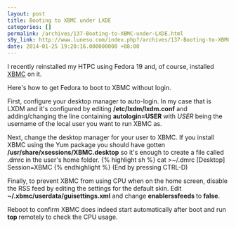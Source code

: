 ```yaml
---
layout: post
title: Booting to XBMC under LXDE
categories: []
permalink: /archives/137-Booting-to-XBMC-under-LXDE.html
s9y_link: http://www.lunesu.com/index.php?/archives/137-Booting-to-XBMC-under-LXDE.html
date: 2014-01-25 19:20:16.000000000 +08:00
---
```

I recently reinstalled my HTPC using Fedora 19 and, of course, installed <a href="http://xbmc.org/" title="XBox Media Center">XBMC</a> on it.

Here's how to get Fedora to boot to XBMC without login.

First, configure your desktop manager to auto-login. In my case that is LXDM and it's configured by editing <strong>/etc/lxdm/lxdm.conf</strong> and adding/changing the line containing <strong>autologin=USER</strong> with <em>USER </em>being the username of the local user you want to run XBMC as.

Next, change the desktop manager for your user to XBMC. If you install XBMC using the Yum package you should have gotten <strong>/usr/share/xsessions/XBMC.desktop</strong> so it's enough to create a file called .dmrc in the user's home folder.
{% highlight sh %}
cat >~/.dmrc
[Desktop]
Session=XBMC
{% endhighlight %}
(End by pressing CTRL-D)

Finally, to prevent XBMC from using CPU when on the home screen, disable the RSS feed by editing the settings for the default skin. Edit <strong>~/.xbmc/userdata/guisettings.xml</strong> and change <strong>enablerssfeeds </strong>to <strong>false</strong>.

Reboot to confirm XBMC does indeed start automatically after boot and run <strong>top </strong>remotely to check the CPU usage.
